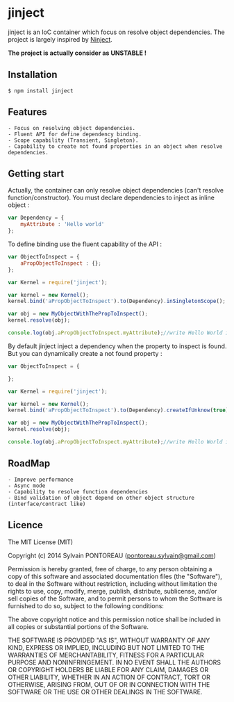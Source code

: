 jinject
=======

jinject is an IoC container which focus on resolve object dependencies.
The project is largely inspired by [Ninject](https://github.com/ninject/ninject).

**The project is actually consider as UNSTABLE !**



## Installation

    $ npm install jinject



## Features

    - Focus on resolving object dependencies.
    - Fluent API for define dependency binding.
    - Scope capability (Transient, Singleton).
    - Capability to create not found properties in an object when resolve dependencies.



## Getting start

Actually, the container can only resolve object dependencies (can't resolve function/constructor).
You must declare dependencies to inject as inline object :

```js
var Dependency = {
    myAttribute : 'Hello world'
};
```


To define binding use the fluent capability of the API :

```js
var ObjectToInspect = {
    aPropObjectToInspect : {};
};

var Kernel = require('jinject');

var kernel = new Kernel();
kernel.bind('aPropObjectToInspect').to(Dependency).inSingletonScope();

var obj = new MyObjectWithThePropToInspect();
kernel.resolve(obj);

console.log(obj.aPropObjectToInspect.myAttribute);//write Hello World in the console
```


By default jinject inject a dependency when the property to inspect is found. But you can dynamically create a not found property :

```js
var ObjectToInspect = {

};

var Kernel = require('jinject');

var kernel = new Kernel();
kernel.bind('aPropObjectToInspect').to(Dependency).createIfUnknow(true).inSingletonScope();

var obj = new MyObjectWithThePropToInspect();
kernel.resolve(obj);

console.log(obj.aPropObjectToInspect.myAttribute);//write Hello World in the console
```



## RoadMap

    - Improve performance
    - Async mode
    - Capability to resolve function dependencies
    - Bind validation of object depend on other object structure (interface/contract like)



## Licence

The MIT License (MIT)

Copyright (c) 2014 Sylvain PONTOREAU (pontoreau.sylvain@gmail.com)

Permission is hereby granted, free of charge, to any person obtaining a copy of
this software and associated documentation files (the "Software"), to deal in
the Software without restriction, including without limitation the rights to
use, copy, modify, merge, publish, distribute, sublicense, and/or sell copies of
the Software, and to permit persons to whom the Software is furnished to do so,
subject to the following conditions:

The above copyright notice and this permission notice shall be included in all
copies or substantial portions of the Software.

THE SOFTWARE IS PROVIDED "AS IS", WITHOUT WARRANTY OF ANY KIND, EXPRESS OR
IMPLIED, INCLUDING BUT NOT LIMITED TO THE WARRANTIES OF MERCHANTABILITY, FITNESS
FOR A PARTICULAR PURPOSE AND NONINFRINGEMENT. IN NO EVENT SHALL THE AUTHORS OR
COPYRIGHT HOLDERS BE LIABLE FOR ANY CLAIM, DAMAGES OR OTHER LIABILITY, WHETHER
IN AN ACTION OF CONTRACT, TORT OR OTHERWISE, ARISING FROM, OUT OF OR IN
CONNECTION WITH THE SOFTWARE OR THE USE OR OTHER DEALINGS IN THE SOFTWARE.


